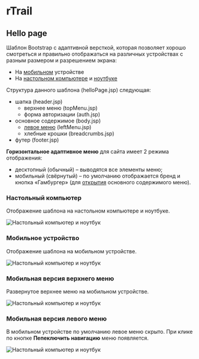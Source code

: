 # rTrail
## Hello page
Шаблон Bootstrap с адаптивной версткой, которая позволяет хорошо смотреться и 
правильно отображаться на различных устройствах с разным размером и 
разрешением экрана:
* На <a href="#onMobile">мобильном</a> устройстве
* На <a href="#onComputer">настольном компьютере</a> и <a href="#onComputer">ноутбуке</a>

Структура данного шаблона (helloPage.jsp) следующая:
- шапка (header.jsp)
    - верхнее меню (topMenu.jsp)
    - форма авторизации (auth.jsp)
- основное содержимое (body.jsp)
    - <a href="#onMobileLeftMenu">левое меню</a> (leftMenu.jsp)
    - хлебные крошки (breadcrumbs.jsp)
- футер (footer.jsp)

**Горизонтальное адаптивное меню** для сайта имеет 2 режима отображения:
- десктопный (обычный) – выводятся все элементы меню;
- мобильный (свёрнутый) – по умолчанию отображается бренд и кнопка «Гамбургер» 
(для <a href="#onMobileTopMenu">открытия</a> основного содержимого меню).

### <a name="onComputer"></a> Настольный компьютер
Отображение шаблона на настольном компьютере и ноутбуке.

![Настольный компьютер и ноутбук](https://image.prntscr.com/image/U-88-ykmT06DsL-ubVzlSQ.jpg)

### <a name="onMobile"></a> Мобильное устройство
Отображение шаблона на мобильном устройстве.

![Настольный компьютер и ноутбук](https://image.prntscr.com/image/LqTd1gfTQiSRBRFL3ufUEw.png)


### <a name="onMobileTopMenu"></a> Мобильная версия верхнего меню
Развернутое верхнее меню на мобильном устройстве.

![Настольный компьютер и ноутбук](https://image.prntscr.com/image/JSj3lMVtRgutU7STCAx1aQ.png)


### <a name="onMobileLeftMenu"></a> Мобильная версия левого меню
В мобильном устройстве по умолчанию левое меню скрыто. При клике по кнопке 
**Пепеключить навигацию** меню появляется.

![Настольный компьютер и ноутбук](https://image.prntscr.com/image/1vDO9L1ZSwikCTqvV4wb3g.png)